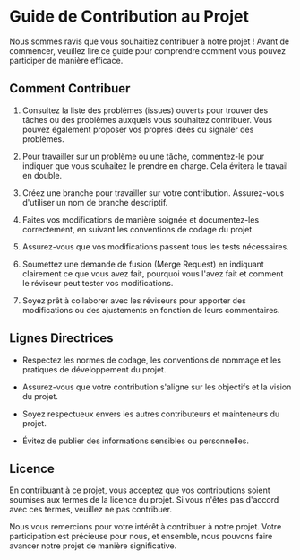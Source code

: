 # Guide de Contribution au Projet

Nous sommes ravis que vous souhaitiez contribuer à notre projet ! Avant de commencer, veuillez lire ce guide pour comprendre comment vous pouvez participer de manière efficace.

## Comment Contribuer

1. Consultez la liste des problèmes (issues) ouverts pour trouver des tâches ou des problèmes auxquels vous souhaitez contribuer. Vous pouvez également proposer vos propres idées ou signaler des problèmes.

2. Pour travailler sur un problème ou une tâche, commentez-le pour indiquer que vous souhaitez le prendre en charge. Cela évitera le travail en double.

3. Créez une branche pour travailler sur votre contribution. Assurez-vous d'utiliser un nom de branche descriptif.

4. Faites vos modifications de manière soignée et documentez-les correctement, en suivant les conventions de codage du projet.

5. Assurez-vous que vos modifications passent tous les tests nécessaires.

6. Soumettez une demande de fusion (Merge Request) en indiquant clairement ce que vous avez fait, pourquoi vous l'avez fait et comment le réviseur peut tester vos modifications.

7. Soyez prêt à collaborer avec les réviseurs pour apporter des modifications ou des ajustements en fonction de leurs commentaires.

## Lignes Directrices

- Respectez les normes de codage, les conventions de nommage et les pratiques de développement du projet.

- Assurez-vous que votre contribution s'aligne sur les objectifs et la vision du projet.

- Soyez respectueux envers les autres contributeurs et mainteneurs du projet.

- Évitez de publier des informations sensibles ou personnelles.

## Licence

En contribuant à ce projet, vous acceptez que vos contributions soient soumises aux termes de la licence du projet. Si vous n'êtes pas d'accord avec ces termes, veuillez ne pas contribuer.

Nous vous remercions pour votre intérêt à contribuer à notre projet. Votre participation est précieuse pour nous, et ensemble, nous pouvons faire avancer notre projet de manière significative.
